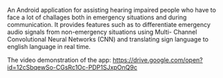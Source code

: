 An Android application for assisting hearing impaired people who have to face a lot of challages both in emergency situations and during communication.
It provides features such as to differentiate emergency audio signals from non-emergency situations using Multi-
Channel Convolutional Neural Networks (CNN) and translating sign language to english language in real time.

The video demonstration of the app: https://drive.google.com/open?id=12cSbqewSo-CGsRc1Oc-PDP1SJxpOnQ9c
